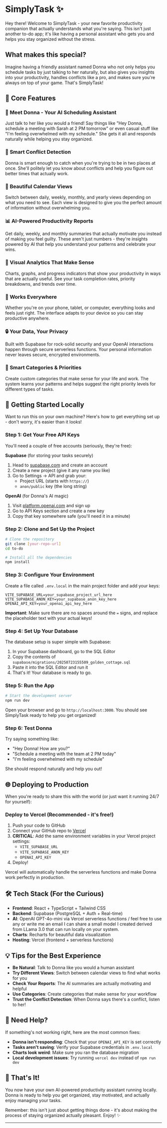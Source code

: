 # SimplyTask ✨

Hey there! Welcome to SimplyTask - your new favorite productivity companion that actually understands what you're saying. This isn't just another to-do app; it's like having a personal assistant who gets you and helps you stay organized without the stress.

## What makes this special?

Imagine having a friendly assistant named Donna who not only helps you schedule tasks by just talking to her naturally, but also gives you insights into your productivity, handles conflicts like a pro, and makes sure you're always on top of your game. That's SimplyTask!

## 🌟 **Core Features**

### 💬 **Meet Donna - Your AI Scheduling Assistant**
Just talk to her like you would a friend! Say things like "Hey Donna, schedule a meeting with Sarah at 2 PM tomorrow" or even casual stuff like "I'm feeling overwhelmed with my schedule." She gets it all and responds naturally while helping you stay organized.

### 🧠 **Smart Conflict Detection**
Donna is smart enough to catch when you're trying to be in two places at once. She'll politely let you know about conflicts and help you figure out better times that actually work.

### 📅 **Beautiful Calendar Views**
Switch between daily, weekly, monthly, and yearly views depending on what you need to see. Each view is designed to give you the perfect amount of information without overwhelming you.

### 📊 **AI-Powered Productivity Reports**
Get daily, weekly, and monthly summaries that actually motivate you instead of making you feel guilty. These aren't just numbers - they're insights powered by AI that help you understand your patterns and celebrate your wins.

### 🎨 **Visual Analytics That Make Sense**
Charts, graphs, and progress indicators that show your productivity in ways that are actually useful. See your task completion rates, priority breakdowns, and trends over time.

### 📱 **Works Everywhere**
Whether you're on your phone, tablet, or computer, everything looks and feels just right. The interface adapts to your device so you can stay productive anywhere.

### 🔒 **Your Data, Your Privacy**
Built with Supabase for rock-solid security and your OpenAI interactions happen through secure serverless functions. Your personal information never leaves secure, encrypted environments.

### 🎯 **Smart Categories & Priorities**
Create custom categories that make sense for your life and work. The system learns your patterns and helps suggest the right priority levels for different types of tasks.

## 🚀 **Getting Started Locally**

Want to run this on your own machine? Here's how to get everything set up - don't worry, it's easier than it looks!

### **Step 1: Get Your Free API Keys**

You'll need a couple of free accounts (seriously, they're free):

**Supabase** (for storing your tasks securely)
1. Head to [supabase.com](https://supabase.com) and create an account
2. Create a new project (give it any name you like)
3. Go to Settings → API and grab your:
   - Project URL (starts with `https://`)
   - `anon/public` key (the long string)

**OpenAI** (for Donna's AI magic)
1. Visit [platform.openai.com](https://platform.openai.com) and sign up
2. Go to API Keys section and create a new key
3. Copy that key somewhere safe (you'll need it in a minute)

### **Step 2: Clone and Set Up the Project**

```bash
# Clone the repository
git clone [your-repo-url]
cd to-do

# Install all the dependencies
npm install
```

### **Step 3: Configure Your Environment**

Create a file called `.env.local` in the main project folder and add your keys:

```env
VITE_SUPABASE_URL=your_supabase_project_url_here
VITE_SUPABASE_ANON_KEY=your_supabase_anon_key_here
OPENAI_API_KEY=your_openai_api_key_here
```

**Important**: Make sure there are no spaces around the `=` signs, and replace the placeholder text with your actual keys!

### **Step 4: Set Up Your Database**

The database setup is super simple with Supabase:

1. In your Supabase dashboard, go to the SQL Editor
2. Copy the contents of `supabase/migrations/20250723155509_golden_cottage.sql`
3. Paste it into the SQL Editor and run it
4. That's it! Your database is ready to go.

### **Step 5: Run the App**

```bash
# Start the development server
npm run dev
```

Open your browser and go to `http://localhost:3000`. You should see SimplyTask ready to help you get organized!

### **Step 6: Test Donna**

Try saying something like:
- "Hey Donna! How are you?"
- "Schedule a meeting with the team at 2 PM today"
- "I'm feeling overwhelmed with my schedule"

She should respond naturally and help you out!

## 🌐 **Deploying to Production**

When you're ready to share this with the world (or just want it running 24/7 for yourself):

### **Deploy to Vercel** (Recommended - it's free!)

1. Push your code to GitHub
2. Connect your GitHub repo to [Vercel](https://vercel.com)
3. **CRITICAL**: Add the same environment variables in your Vercel project settings:
   - `VITE_SUPABASE_URL`
   - `VITE_SUPABASE_ANON_KEY`
   - `OPENAI_API_KEY`
4. Deploy!

Vercel will automatically handle the serverless functions and make Donna work perfectly in production.

## 🛠 **Tech Stack** (For the Curious)

- **Frontend**: React + TypeScript + Tailwind CSS
- **Backend**: Supabase (PostgreSQL + Auth + Real-time)
- **AI**: OpenAI GPT-4o-mini via Vercel serverless functions / feel free to use any or write me an email I can share a small model I created derived from LLama 3.0 that can run locally on your system.
- **Charts**: Recharts for beautiful data visualization
- **Hosting**: Vercel (frontend + serverless functions)

## 💡 **Tips for the Best Experience**

- **Be Natural**: Talk to Donna like you would a human assistant
- **Try Different Views**: Switch between calendar views to find what works for you
- **Check Your Reports**: The AI summaries are actually motivating and helpful
- **Use Categories**: Create categories that make sense for your workflow
- **Trust the Conflict Detection**: When Donna says there's a conflict, listen to her!

## 🤔 **Need Help?**

If something's not working right, here are the most common fixes:

- **Donna isn't responding**: Check that your `OPENAI_API_KEY` is set correctly
- **Tasks aren't saving**: Verify your Supabase credentials in `.env.local`
- **Charts look weird**: Make sure you ran the database migration
- **Local development issues**: Try running `vercel dev` instead of `npm run dev`

## 🎉 **That's It!**

You now have your own AI-powered productivity assistant running locally. Donna is ready to help you get organized, stay motivated, and actually enjoy managing your tasks.

Remember: this isn't just about getting things done - it's about making the process of staying organized actually pleasant. Enjoy! ✨

---